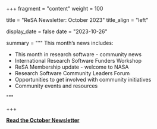 +++ 
fragment = "content" 
weight = 100

title = "ReSA Newsletter: October 2023" 
title_align = "left"

display_date = false 
date = "2023-10-26"

summary = """ 
This month’s news includes:

* This month in research software - community news
* International Research Software Funders Workshop
* ReSA Membership update - welcome to NASA
* Research Software Community Leaders Forum
* Opportunities to get involved with community initiatives
* Community events and resources

"""

+++

**[Read the October Newsletter]()**
